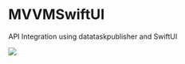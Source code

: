 # MVVMSwiftUI
API Integration using datataskpublisher and SwiftUI


![](https://iosventure.com/MVVMSwiftUI.png)
